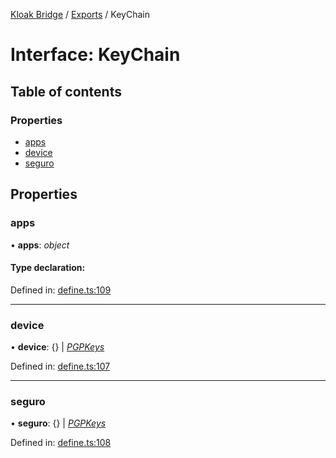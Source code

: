 [Kloak Bridge](../README.md) / [Exports](../modules.md) / KeyChain

# Interface: KeyChain

## Table of contents

### Properties

- [apps](keychain.md#apps)
- [device](keychain.md#device)
- [seguro](keychain.md#seguro)

## Properties

### apps

• **apps**: *object*

#### Type declaration:

Defined in: [define.ts:109](https://github.com/CoNET-project/kloak-bridge/blob/944a10e/src/define.ts#L109)

___

### device

• **device**: {} \| [*PGPKeys*](pgpkeys.md)

Defined in: [define.ts:107](https://github.com/CoNET-project/kloak-bridge/blob/944a10e/src/define.ts#L107)

___

### seguro

• **seguro**: {} \| [*PGPKeys*](pgpkeys.md)

Defined in: [define.ts:108](https://github.com/CoNET-project/kloak-bridge/blob/944a10e/src/define.ts#L108)

